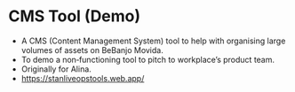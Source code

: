 # CMS Tool (Demo)
- A CMS (Content Management System) tool to help with organising large volumes of assets on BeBanjo Movida.
- To demo a non‑functioning tool to pitch to workplace’s product team.
- Originally for Alina.
- https://stanliveopstools.web.app/
